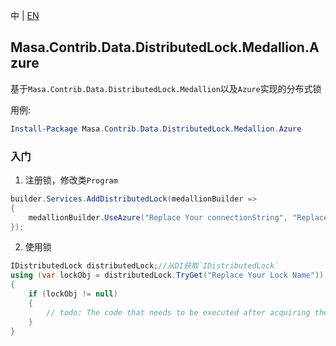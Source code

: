 中 | [EN](README.md)

## Masa.Contrib.Data.DistributedLock.Medallion.Azure

基于`Masa.Contrib.Data.DistributedLock.Medallion`以及`Azure`实现的分布式锁

用例:

``` powershell
Install-Package Masa.Contrib.Data.DistributedLock.Medallion.Azure
```

### 入门

1. 注册锁，修改类`Program`

``` C#
builder.Services.AddDistributedLock(medallionBuilder =>
{
    medallionBuilder.UseAzure("Replace Your connectionString", "Replace your blobContainerName");
});
```

2. 使用锁

``` C#
IDistributedLock distributedLock;//从DI获取`IDistributedLock`
using (var lockObj = distributedLock.TryGet("Replace Your Lock Name"))
{
    if (lockObj != null)
    {
        // todo: The code that needs to be executed after acquiring the distributed lock
    }
}
```

